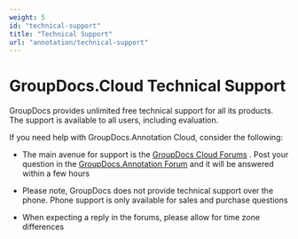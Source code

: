 ```yaml
---
weight: 5
id: "technical-support"
title: "Technical Support"
url: "annotation/technical-support"
---
```







# GroupDocs.Cloud Technical Support #

GroupDocs provides unlimited free technical support for all its products. The support is available to all users, including evaluation.

If you need help with GroupDocs.Annotation Cloud, consider the following:

* The main avenue for support is the [GroupDocs Cloud Forums](https://forum.groupdocs.cloud/) . Post your question in the [GroupDocs.Annotation Forum](https://forum.groupdocs.cloud/c/annotation) and it will be answered within a few hours

* Please note, GroupDocs does not provide technical support over the phone. Phone support is only available for sales and purchase questions

* When expecting a reply in the forums, please allow for time zone differences